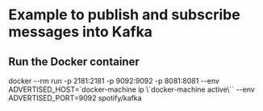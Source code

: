 # Example to publish and subscribe messages into Kafka

## Run the Docker container

docker --rm run -p 2181:2181 -p 9092:9092 -p 8081:8081 --env ADVERTISED_HOST=\`docker-machine ip \\`docker-machine active\\`` --env ADVERTISED_PORT=9092 spotify/kafka
